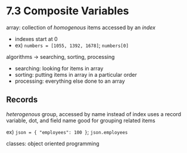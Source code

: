 # 7.3 Composite Variables
array: collection of _homogenous_ items accessed by an _index_
- indexes start at 0
- ex) `numbers = [1055, 1392, 1678]`; `numbers[0]`

algorithms -> searching, sorting, processing
- searching: looking for items in array
- sorting: putting items in array in a particular order
- processing: everything else done to an array

## Records
_heterogenous_ group, accessed by name instead of index
uses a record variable, dot, and field name
good for grouping related items

ex) `json = { "employees": 100 }`; `json.employees`

classes: object oriented programming